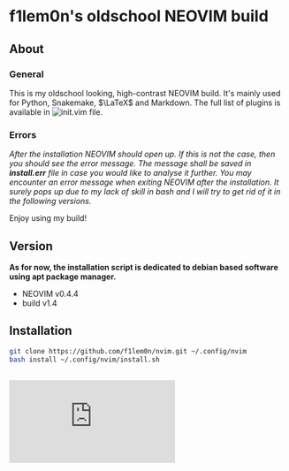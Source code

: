 # f1lem0n's oldschool NEOVIM build

## About

### General

This is my oldschool looking, high-contrast NEOVIM build.
It's mainly used for Python, Snakemake, $\LaTeX$ and Markdown.
The full list of plugins is available in ![init.vim](https://github.com/f1lem0n/nvim/blob/main/init.vim) file.

### Errors

*After the installation NEOVIM should open up.
If this is not the case, then you should see the error message.
The message shall be saved in **install.err** file in case
you would like to analyse it further.
You may encounter an error message when exiting NEOVIM after
the installation. It surely pops up due to my lack of skill
in bash and I will try to get rid of it in the following versions.*

Enjoy using my build!

## Version

**As for now, the installation script is dedicated to debian 
based software using apt package manager.**

- NEOVIM v0.4.4
- build v1.4

## Installation

```bash
git clone https://github.com/f1lem0n/nvim.git ~/.config/nvim
bash install ~/.config/nvim/install.sh
```
## ![Changelog](https://github.com/f1lem0n/nvim/blob/main/changelog.md)

